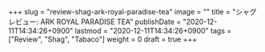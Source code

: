 +++
slug = "review-shag-ark-royal-paradise-tea"
image = ""
title = "シャグレビュー: ARK ROYAL PARADISE TEA"
publishDate = "2020-12-11T14:34:26+0900"
lastmod = "2020-12-11T14:34:26+0900"
tags = ["Review", "Shag", "Tabaco"]
weight = 0
draft = true
+++